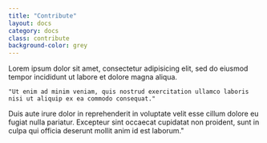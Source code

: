 ```yaml
---
title: "Contribute"
layout: docs
category: docs
class: contribute
background-color: grey
---
```


<!-- <h2 class='api' id='api'>API</h2> -->

Lorem ipsum dolor sit amet, consectetur adipisicing elit, sed do eiusmod tempor incididunt ut labore et dolore magna aliqua. 

	"Ut enim ad minim veniam, quis nostrud exercitation ullamco laboris nisi ut aliquip ex ea commodo consequat." 

Duis aute irure dolor in reprehenderit in voluptate velit esse cillum dolore eu fugiat nulla pariatur. Excepteur sint occaecat cupidatat non proident, sunt in culpa qui officia deserunt mollit anim id est laborum."

